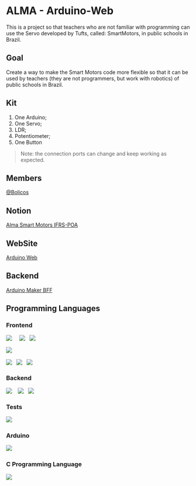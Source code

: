 # ALMA - Arduino-Web

This is a project so that teachers who are not familiar with programming can use the Servo developed by Tufts, called:
SmartMotors, in public schools in Brazil.

## Goal

Create a way to make the Smart Motors code more flexible so that it can be used by teachers (they are not programmers,
but work with robotics) of public schools in Brazil.

## Kit

1. One Arduino;
2. One Servo;
3. LDR;
4. Potentiometer;
5. One Button

> Note: the connection ports can change and keep working as expected.

## Members

[@Bolicos](https://github.com/bolicos)

## Notion

[Alma Smart Motors IFRS-POA](https://alma-smart-motors-ifrs.notion.site/Github-981509f3960846db98a6942e6e84072c)

## WebSite

[Arduino Web](https://arduino-web.netlify.app/)

## Backend

[Arduino Maker BFF](https://github.com/bolicos/arduino-maker-bff)

## Programming Languages

### Frontend
<p>
<img src="https://img.shields.io/badge/TypeScript-007ACC?style=for-the-badge&logo=typescript&logoColor=white" />&nbsp;&nbsp;&nbsp;&nbsp
<img src="https://img.shields.io/badge/JavaScript-F7DF1E?style=for-the-badge&logo=javascript&logoColor=black" />&nbsp;&nbsp;
<img src="https://img.shields.io/badge/React-20232A?style=for-the-badge&logo=react&logoColor=61DAFB" />&nbsp;&nbsp;

<img src="https://img.shields.io/badge/html5%20-%23e34f26.svg?&style=for-the-badge&logo=html5&logoColor=white" />&nbsp;&nbsp;

<img src="https://img.shields.io/badge/CSS3-1572B6?&style=for-the-badge&logo=css3&logoColor=white" />&nbsp;&nbsp;
<img src="https://img.shields.io/badge/sass%20-%23cc6699.svg?&style=for-the-badge&logo=sass&logoColor=white" />&nbsp;&nbsp;
<img src="https://img.shields.io/badge/Bootstrap-563D7C?style=for-the-badge&logo=bootstrap&logoColor=white">&nbsp;&nbsp;
</p>

### Backend
<p>
<img src="https://img.shields.io/badge/Java-%23c21325.svg?&style=for-the-badge&logo=java&logoColor=white" />&nbsp;&nbsp;&nbsp;
<img src="https://img.shields.io/badge/MongoDB-47A248?style=for-the-badge&logo=MongoDB&logoColor=white" />&nbsp;&nbsp;
<img src="https://img.shields.io/badge/SpringBoot-000000?style=for-the-badge&logo=SpringBoot&logoColor=white" />&nbsp;&nbsp;&nbsp;

### Tests
<p>
<img src="https://img.shields.io/badge/jest%20-%23c21325.svg?&style=for-the-badge&logo=jest&logoColor=white" />&nbsp;&nbsp;&nbsp;
</p>

### Arduino
<p>
<img src="https://img.shields.io/badge/Arduino-00979D.svg?&style=for-the-badge&logo=arduino&logoColor=white" />&nbsp;&nbsp;&nbsp;
</p>

### C Programming Language
<p>
<img src="https://img.shields.io/badge/programming language-00599C.svg?&style=for-the-badge&logo=C&logoColor=white" />&nbsp;&nbsp;&nbsp;
</p>
